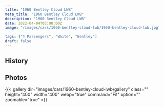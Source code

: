 ```yaml
---
title: "1960 Bentley Cloud LWB"
meta_title: "1960 Bentley Cloud LWB"
description: "1960 Bentley Cloud LWB"
date: 2022-04-04T05:00:00Z
image: "/images/cars/1960-bentley-cloud-lwb/1960-bentley-cloud-lwb.jpg"

tags: ["4 Passengers", "White", "Bentley"]
draft: false
---
```

## History

## Photos
{{< gallery dir="images/cars/1960-bentley-cloud-lwb/gallery" class="" height="400" width="400" webp="true" command="Fit" option="" zoomable="true" >}}
